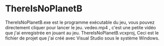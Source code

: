 # ThereIsNoPlanetB
ThereIsNoPlanetB.exe est le programme exécutable du jeu, vous pouvez directement cliquer pour lancer le jeu. 
vedeo.mp4 , c'est une petite vidéo que j'ai enregistrée en jouant au jeu. 
ThereIsNoPlanetB.vcxproj, Ceci est le fichier de projet que j'ai créé avec Visual Studio sous le système Windows.
